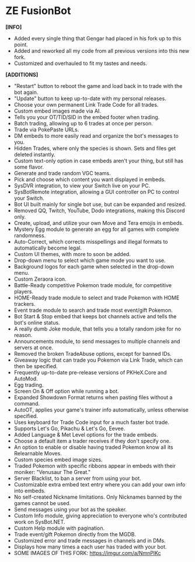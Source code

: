 # ZE FusionBot

**[INFO]**

- Added every single thing that Gengar had placed in his fork up to this point.
- Added and reworked all my code from all previous versions into this new fork.
- Customized and overhauled to fit my tastes and needs.


**[ADDITIONS]**

- "Restart" button to reboot the game and load back in to trade with the bot again.
- "Update" button to keep up-to-date with my personal releases.
- Choose your own permanent Link Trade Code for all trades.
- Custom embed images made via AI.
- Tells you your OT/TID/SID in the embed footer when trading.
- Batch trading, allowing up to 6 trades at once per person.
- Trade via PokePaste URLs.
- DM embeds to more easily read and organize the bot's messages to you.
- Hidden Trades, where only the species is shown. Sets and files get deleted instantly.
- Custom text-only option in case embeds aren't your thing, but still has some flavor.
- Generate and trade random VGC teams.
- Pick and choose which content you want displayed in embeds.
- SysDVR integration, to view your Switch live on your PC.
- SysBotRemote integration, allowing a GUI controller on PC to control your Switch.
- Bot UI built mainly for single bot use, but can be expanded and resized.
- Removed QQ, Twitch, YouTube, Dodo integrations, making this Discord only.
- Create, upload, and utilize your own Move and Tera emojis in embeds.
- Mystery Egg module to generate an egg for all games with complete randomness.
- Auto-Correct, which corrects misspellings and illegal formats to automatically become legal.
- Custom UI themes, with more to soon be added.
- Drop-down menu to select which game mode you want to use.
- Background logos for each game when selected in the drop-down menu.
- Custom Zeraora icon.
- Battle-Ready competitive Pokemon trade module, for competitive players.
- HOME-Ready trade module to select and trade Pokemon with HOME trackers.
- Event trade module to search and trade most event/gift Pokemon.
- Bot Start & Stop embed that keeps bot channels active and tells the bot's online status.
- A really dumb Joke module, that tells you a totally random joke for no reason. 
- Announcements module, to send messages to multiple channels and servers at once.
- Removed the broken TradeAbuse options, except for banned IDs.
- Giveaway logic that can trade you Pokemon via Link Trade, which can then be specified.
- Frequently up-to-date pre-release versions of PKHeX.Core and AutoMod.
- Egg trading.
- Screen On & Off option while running a bot.
- Expanded Showdown Format returns when pasting files without a command.
- AutoOT, applies your game's trainer info automatically, unless otherwise specified.
- Uses keyboard for Trade Code input for a much faster bot trade.
- Supports Let's Go, Pikachu & Let's Go, Eevee.
- Added Language & Met Level options for the trade embeds.
- Choose a default item a trader receives if they don't specify one.
- An option to enable or disable having traded Pokemon know all its Relearnable Moves.
- Custom species embed image sizes.
- Traded Pokemon with specific ribbons appear in embeds with their moniker: "Venusaur The Great."
- Server Blacklist, to ban a server from using your bot.
- Customizable extra embed text entry where you can add your own info into embeds.
- No self-created Nickname limitations. Only Nicknames banned by the games cannot be used.
- Send messages using your bot as the speaker.
- Custom Info module, giving appreciation to everyone who's contributed work on SysBot.NET.
- Custom Help module with pagination.
- Trade event/gift Pokemon directly from the MGDB.
- Customized error and trade messages in channels and in DMs.
- Displays how many times a each user has traded with your bot.
- SOME IMAGES OF THIS FORK: https://imgur.com/a/NmnPlKc
